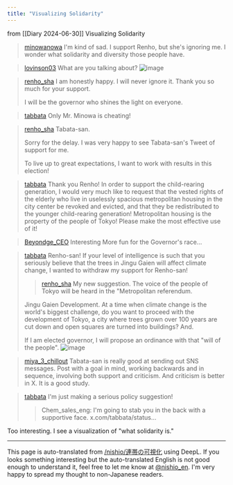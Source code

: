 ```yaml
---
title: "Visualizing Solidarity"
---
```


from  [[Diary 2024-06-30]]
Visualizing Solidarity

> [minowanowa](https://x.com/minowanowa/status/1806668330893258884) I'm kind of sad. I support Renho, but she's ignoring me. I wonder what solidarity and diversity those people have.

> [lovinson03](https://x.com/lovinson03/status/1806985610940633547) What are you talking about?
>  ![image](https://pbs.twimg.com/media/GROz1jtbQAE4DkA?format=jpg&name=medium#.png)


> [renho_sha](https://x.com/renho_sha/status/1806841829989716472) I am honestly happy.
>  I will never ignore it.
>  Thank you so much for your support.
>
>  I will be the governor who shines the light on everyone.

> [tabbata](https://x.com/tabbata/status/1806851980557742424) Only Mr. Minowa is cheating!

> [renho_sha](https://x.com/renho_sha/status/1807038743356043332) Tabata-san.
>
>  Sorry for the delay.
>  I was very happy to see Tabata-san's Tweet of support for me.
>
>  To live up to great expectations, I want to work with results in this election!


> [tabbata](https://x.com/tabbata/status/1807040871361294535) Thank you Renho! In order to support the child-rearing generation, I would very much like to request that the vested rights of the elderly who live in uselessly spacious metropolitan housing in the city center be revoked and evicted, and that they be redistributed to the younger child-rearing generation! Metropolitan housing is the property of the people of Tokyo! Please make the most effective use of it!

> [Beyondge_CEO](https://x.com/Beyondge_CEO/status/1807050285111779830) Interesting
>  More fun for the Governor's race...

> [tabbata](https://x.com/tabbata/status/1806908781911273796) Renho-san! If your level of intelligence is such that you seriously believe that the trees in Jingu Gaien will affect climate change, I wanted to withdraw my support for Renho-san!
>  >[renho_sha](https://x.com/renho_sha/status/1806908781911273796) My new suggestion.
>  The voice of the people of Tokyo will be heard in the "Metropolitan referendum.
>
>  Jingu Gaien Development.
>  At a time when climate change is the world's biggest challenge, do you want to proceed with the development of Tokyo, a city where trees grown over 100 years are cut down and open squares are turned into buildings? And.
>
>  If I am elected governor, I will propose an ordinance with that "will of the people".
>  ![image](https://pbs.twimg.com/media/GRNt9R_aoAAt9DM?format=jpg&name=large#.png)

> [miya_3_chillout](https://x.com/miya_3_chillout/status/1807062660611231857) Tabata-san is really good at sending out SNS messages.
>  Post with a goal in mind, working backwards and in sequence, involving both support and criticism.
>  And criticism is better in X. It is a good study.

> [tabbata](https://x.com/tabbata/status/1807178581426249803) I'm just making a serious policy suggestion!
>  >Chem_sales_eng: I'm going to stab you in the back with a supportive face. x.com/tabbata/status...

Too interesting.
I see a visualization of "what solidarity is."

---
This page is auto-translated from [/nishio/連帯の可視化](https://scrapbox.io/nishio/連帯の可視化) using DeepL. If you looks something interesting but the auto-translated English is not good enough to understand it, feel free to let me know at [@nishio_en](https://twitter.com/nishio_en). I'm very happy to spread my thought to non-Japanese readers.